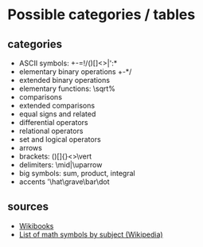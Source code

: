 # Possible categories / tables

## categories

* ASCII symbols: +-=!/()[]<>|':*
* elementary binary operations +-\*/
* extended binary operations
* elementary functions: \sqrt\%
* comparisons
* extended comparisons
* equal signs and related
* differential operators
* relational operators
* set and logical operators
* arrows
* brackets: ()[]{}<>\vert
* delimiters: \mid\|\uparrow
* big symbols: sum, product, integral
* accents '\hat\grave\bar\dot

## sources

* [Wikibooks](https://en.wikibooks.org/wiki/LaTeX/Mathematics)
* [List of math symbols by subject (Wikipedia)](https://en.wikipedia.org/wiki/List_of_mathematical_symbols_by_subject)
